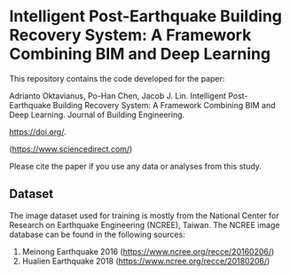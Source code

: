 # Intelligent Post-Earthquake Building Recovery System: A Framework Combining BIM and Deep Learning
This repository contains the code developed for the paper:

Adrianto Oktavianus, Po-Han Chen, Jacob J. Lin. Intelligent Post-Earthquake Building Recovery System: A Framework Combining BIM and Deep Learning. Journal of Building Engineering.

https://doi.org/.

(https://www.sciencedirect.com/)

Please cite the paper if you use any data or analyses from this study.


## Dataset
The image dataset used for training is mostly from the National Center for Research on Earthquake Engineering (NCREE), Taiwan. The NCREE image database can be found in the following sources:
1. Meinong Earthquake 2016 (https://www.ncree.org/recce/20160206/)
2. Hualien Earthquake 2018 (https://www.ncree.org/recce/20180206/)

